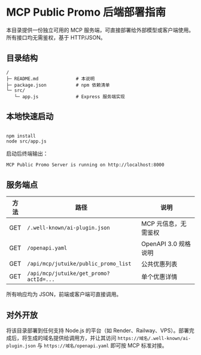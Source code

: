 # MCP Public Promo 后端部署指南

本目录提供一份独立可用的 MCP 服务端，可直接部署给外部模型或客户端使用。所有接口均无需鉴权，基于 HTTP/JSON。

## 目录结构
```
/
├─ README.md              # 本说明
├─ package.json           # npm 依赖清单
└─ src/
   └─ app.js              # Express 服务端实现
```

## 本地快速启动
```bash

npm install
node src/app.js
```
启动后终端输出：
```
MCP Public Promo Server is running on http://localhost:8000
```

## 服务端点
| 方法 | 路径 | 说明 |
| ---- | ---- | ---- |
| GET  | `/.well-known/ai-plugin.json` | MCP 元信息，无需鉴权 |
| GET  | `/openapi.yaml` | OpenAPI 3.0 规格说明 |
| GET  | `/api/mcp/jutuike/public_promo_list` | 公共优惠列表 |
| GET  | `/api/mcp/jutuike/get_promo?actId=...` | 单个优惠详情 |

所有响应均为 JSON，前端或客户端可直接调用。

## 对外开放
将该目录部署到任何支持 Node.js 的平台（如 Render、Railway、VPS）。部署完成后，将生成的域名提供给调用方，并让其访问 `https://域名/.well-known/ai-plugin.json` 与 `https://域名/openapi.yaml` 即可按 MCP 标准对接。

